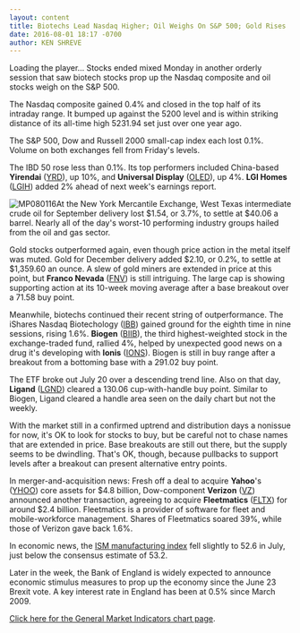 ```yaml
---
layout: content
title: Biotechs Lead Nasdaq Higher; Oil Weighs On S&P 500; Gold Rises
date: 2016-08-01 18:17 -0700
author: KEN SHREVE
---
```






Loading the player...
Stocks ended mixed Monday in another orderly session that saw biotech stocks prop up the Nasdaq composite and oil stocks weigh on the S&P 500.


The Nasdaq composite gained 0.4% and closed in the top half of its intraday range. It bumped up against the 5200 level and is within striking distance of its all-time high 5231.94 set just over one year ago.


The S&P 500, Dow and Russell 2000 small-cap index each lost 0.1%. Volume on both exchanges fell from Friday's levels.


The IBD 50 rose less than 0.1%. Its top performers included China-based **Yirendai** ([YRD](https://research.investors.com/quote.aspx?symbol=YRD)), up 10%, and **Universal Display** ([OLED](https://research.investors.com/quote.aspx?symbol=OLED)), up 4%. **LGI Homes** ([LGIH](https://research.investors.com/quote.aspx?symbol=LGIH)) added 2% ahead of next week's earnings report.


![MP080116](https://www.investors.com/wp-content/uploads/2016/08/MP080116-153x300.jpg)At the New York Mercantile Exchange, West Texas intermediate crude oil for September delivery lost $1.54, or 3.7%, to settle at $40.06 a barrel. Nearly all of the day's worst-10 performing industry groups hailed from the oil and gas sector.


Gold stocks outperformed again, even though price action in the metal itself was muted. Gold for December delivery added $2.10, or 0.2%, to settle at $1,359.60 an ounce. A slew of gold miners are extended in price at this point, but **Franco Nevada** ([FNV](https://research.investors.com/quote.aspx?symbol=FNV)) is still intriguing. The large cap is showing supporting action at its 10-week moving average after a base breakout over a 71.58 buy point.


Meanwhile, biotechs continued their recent string of outperformance. The iShares Nasdaq Biotechology ([IBB](https://research.investors.com/quote.aspx?symbol=IBB)) gained ground for the eighth time in nine sessions, rising 1.6%. **Biogen** ([BIIB](https://research.investors.com/quote.aspx?symbol=BIIB)), the third highest-weighted stock in the exchange-traded fund, rallied 4%, helped by unexpected good news on a drug it's developing with **Ionis** ([IONS](https://research.investors.com/quote.aspx?symbol=IONS)). Biogen is still in buy range after a breakout from a bottoming base with a 291.02 buy point.


The ETF broke out July 20 over a descending trend line. Also on that day, **Ligand** ([LGND](https://research.investors.com/quote.aspx?symbol=LGND)) cleared a 130.06 cup-with-handle buy point. Similar to Biogen, Ligand cleared a handle area seen on the daily chart but not the weekly.


With the market still in a confirmed uptrend and distribution days a nonissue for now, it's OK to look for stocks to buy, but be careful not to chase names that are extended in price. Base breakouts are still out there, but the supply seems to be dwindling. That's OK, though, because pullbacks to support levels after a breakout can present alternative entry points.


In merger-and-acquisition news: Fresh off a deal to acquire **Yahoo**'s ([YHOO](https://research.investors.com/quote.aspx?symbol=YHOO)) core assets for $4.8 billion, Dow-component **Verizon** ([VZ](https://research.investors.com/quote.aspx?symbol=VZ)) announced another transaction, agreeing to acquire **Fleetmatics** ([FLTX](https://research.investors.com/quote.aspx?symbol=FLTX)) for around $2.4 billion. Fleetmatics is a provider of software for fleet and mobile-workforce management. Shares of Fleetmatics soared 39%, while those of Verizon gave back 1.6%.


In economic news, the [ISM manufacturing index](https://www.investors.com/news/economy/ism-manufacturing-index-for-july/) fell slightly to 52.6 in July, just below the consensus estimate of 53.2.


Later in the week, the Bank of England is widely expected to announce economic stimulus measures to prop up the economy since the June 23 Brexit vote. A key interest rate in England has been at 0.5% since March 2009.


[Click here for the General Market Indicators chart page](https://www.investors.com/wp-content/uploads/2016/08/IBD0108153126GMI.pdf).




